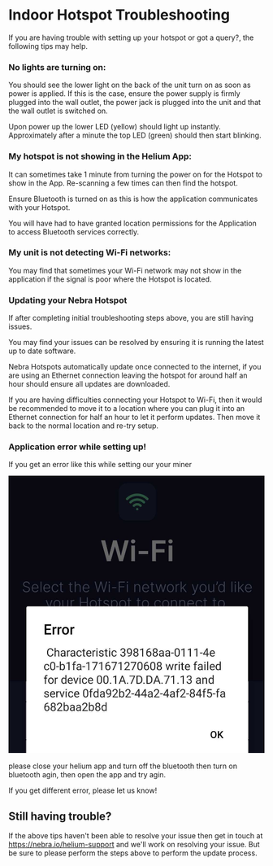 # Indoor Hotspot Troubleshooting

If you are having trouble with setting up your hotspot or got a query?, the following tips may help.

### No lights are turning on:

You should see the lower light on the back of the unit turn on as soon as power is applied.
If this is the case, ensure the power supply is firmly plugged into the wall outlet, the power jack is plugged into the unit and that the wall outlet is switched on.

Upon power up the lower LED (yellow) should light up instantly. Approximately after a minute the top LED (green) should then start blinking.

### My hotspot is not showing in the Helium App:

It can sometimes take 1 minute from turning the power on for the Hotspot to show in the App.
Re-scanning a few times can then find the hotspot.

Ensure Bluetooth is turned on as this is how the application communicates with your Hotspot.

You will have had to have granted location permissions for the Application to access Bluetooth services correctly.

### My unit is not detecting Wi-Fi networks:

You may find that sometimes your Wi-Fi network may not show in the application if the signal is poor where the Hotspot is located.

### Updating your Nebra Hotspot

If after completing initial troubleshooting steps above, you are still having issues.

You may find your issues can be resolved by ensuring it is running the latest up to date software.

Nebra Hotspots automatically update once connected to the internet, if you are using an Ethernet connection leaving the hotspot for around half an hour should ensure all updates are downloaded.

If you are having difficulties connecting your Hotspot to Wi-Fi, then it would be recommended to move it to a location where you can plug it into an Ethernet connection for half an hour to let it perform updates. Then move it back to the normal location and re-try setup.

### Application error while setting up!

If you get an error like this while setting our your miner

![Bluetooth Error](../media/photos/troubleshooting/bluetooth_error.jpg)

please close your helium app and turn off the bluetooth then turn on bluetooth agin, then open the app and try agin. 

If you get different error, please let us know!

## Still having trouble?

If the above tips haven't been able to resolve your issue then get in touch at https://nebra.io/helium-support and we'll work on resolving your issue. But be sure to please perform the steps above to perform the update process.
